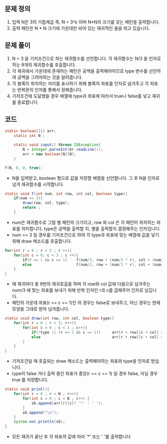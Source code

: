 ## 문제 정의

1. 입력 N은 3의 거듭제곱 즉, N = 3^k 이며 N*N의 크기를 갖는 패턴을 출력합니다.
2. 출력 패턴은 N * N 크기에 가운데만 비어 있는 재귀적인 꼴을 띄고 있습니다.

## 문제 풀이

1. N = 3 을 기저조건으로 하는 재귀함수를 선언합니다. 각 재귀함수는 N/3 을 인자로 하는 9개의 재귀함수를 호출합니다.
2. 각 재귀에서 가운데에 존재하는 패턴은 공백을 출력해야하므로 type 변수를 선언하여 공백을 그려야하는 것을 알려줍니다.
3. 각 블록이 위치하는 자리를 표시하기 위해 블록의 좌표를 인자로 념겨주고 각 좌표는 반복문의 인자를 통해서 정해줍니다.
4. 기저조건에 도달했을 경우 배열에 type과 좌표에 따라서 true나 false를 넣고 재귀를 종료합니다.

## 코드

```java
static boolean[][] arr;
    static int N ;

    static void input() throws IOException{
        N = Integer.parseInt(br.readLine());
        arr = new boolean[N][N];
    }

f(N, 0, 0, true);
```

- N을 입력받고, boolean 형으로 값을 저장할 배열을 선언합니다. 그 후 N을 인자로 넘겨 재귀함수를 시작합니다.

```java
static void f(int num, int row, int col, boolean type){
    if(num == 3){
        draw(row, col, type);
        return ;
    }
```

- num은 재귀함수로 그릴 별 패턴의 크기이고, row 와 col 은 각 패턴이 위치하는 좌표를 의미합니다. type은 공백을 출력할 지, 별을 출력할지 결정해주는 인자입니다.
- num == 3 일 경우를 기저조건으로 하여 각 type과 좌표에 맞는 배열에 값을 넣기 위해 draw 메소드를 호출합니다.

```java
for(int r = 0 ; r < 3 ; r ++){
    for(int c = 0; c < 3 ; c ++){
        if(r == 1 && c == 1)    f(num/3, row + (num/3 * r), col + (num/3 * c), false);
        else                    f(num/3, row + (num/3 * r), col + (num/3 * c), type);
    }
}
```

- 매 재귀마다 총 9번의 재귀호출을 하며 각 row와 col 값에 다음으로 넘겨주는 num/3 에 맞는 좌표를 보내기 위해 반복 인자인 r과 c를 곱해주어 인자로 넘깁니다.
- 패턴의 가운데 좌표(r == c == 1)인 의 경우는 false로 보내주고, 아닌 경우는 현재 모양을 그대로 받아 넘겨줍니다.

```java
static void draw(int row, int col, boolean type){
    for(int r = 0 ; r < 3; r++){
        for(int c = 0 ; c < 3 ; c++){
            if(!type || (r == 1 && c == 1))     arr[r + row][c + col] = false;
            else                                arr[r + row][c + col] = true;
        }
    }
}
```

- 기저조건일 때 호출되는 draw 메소드는 출력해야하는 좌표와 type을 인자로 받습니다.
- type이 false 거나 출력 중인 좌표가 중앙(r == c == 1) 일 경우 false, 아닐 경우 true 를 저장합니다.

```java
static void print(){
    for(int r = 0 ; r < N ; r++){
        for(int c = 0 ; c < N ; c++) {
            sb.append(arr[r][c]? '*' : ' ');
        }
        sb.append("\n");
    }
    System.out.println(sb);
}
```

- 모든 재귀가 끝난 후 각 좌표의 값에 따라 '*' 또는 ' '를 출력합니다